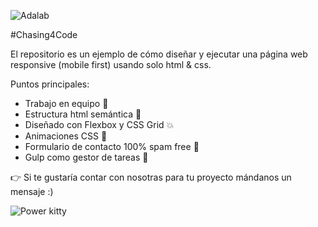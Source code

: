 ![Adalab](http://beta.adalab.es/e-s1-chasing4code/assets/images/logo-adalab.png)


#Chasing4Code
      



El repositorio es un ejemplo de cómo diseñar y ejecutar una página web responsive (mobile first) usando solo html & css.

Puntos principales:

 - Trabajo en equipo :two_women_holding_hands: 
 - Estructura html semántica :raised_hands:
 - Diseñado con Flexbox y CSS Grid :collision:
 - Animaciones CSS :rainbow:
 - Formulario de contacto 100% spam free :star2:
 - Gulp como gestor de tareas :tropical_drink:



:point_right: Si te gustaría contar con nosotras para tu proyecto mándanos un mensaje :)


![Power kitty](https://media.giphy.com/media/vFKqnCdLPNOKc/giphy.gif)


 
